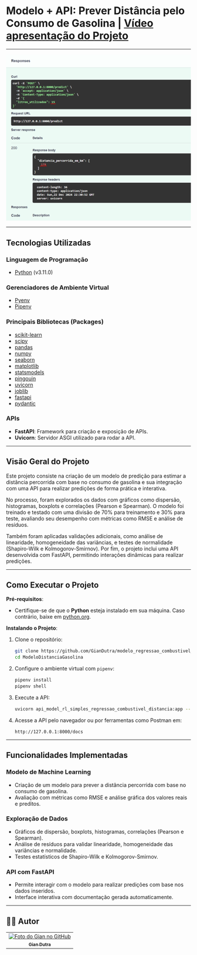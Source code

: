 # Modelo + API: Prever Distância pelo Consumo de Gasolina | [Vídeo apresentação do Projeto](https://www.youtube.com/watch?v=kCL8qGaCFFg)

---

<img src="./.github/regressao_linear.png" alt="modelo_regressao_combustivel_distancia" title="Modelo de Regressão Combustível Distância">

---

## Tecnologias Utilizadas

### Linguagem de Programação

- [Python](https://www.python.org/) (v3.11.0)

### Gerenciadores de Ambiente Virtual

- [Pyenv](https://github.com/pyenv/pyenv)
- [Pipenv](https://pipenv.pypa.io/en/latest/)

### Principais Bibliotecas (Packages)

- [scikit-learn](https://scikit-learn.org/stable/)
- [scipy](https://scipy.org/)
- [pandas](https://pandas.pydata.org/)
- [numpy](https://numpy.org/)
- [seaborn](https://seaborn.pydata.org/)
- [matplotlib](https://matplotlib.org/)
- [statsmodels](https://www.statsmodels.org/stable/index.html)
- [pingouin](https://pingouin-stats.org/)
- [uvicorn](https://www.uvicorn.org/)
- [joblib](https://joblib.readthedocs.io/en/latest/)
- [fastapi](https://fastapi.tiangolo.com/)
- [pydantic](https://docs.pydantic.dev/)

### APIs

- **FastAPI**: Framework para criação e exposição de APIs.
- **Uvicorn**: Servidor ASGI utilizado para rodar a API.

---

## Visão Geral do Projeto

Este projeto consiste na criação de um modelo de predição para estimar a distância percorrida com base no consumo de gasolina e sua integração com uma API para realizar predições de forma prática e interativa.

No processo, foram explorados os dados com gráficos como dispersão, histogramas, boxplots e correlações (Pearson e Spearman). O modelo foi treinado e testado com uma divisão de 70% para treinamento e 30% para teste, avaliando seu desempenho com métricas como RMSE e análise de resíduos.

Também foram aplicadas validações adicionais, como análise de linearidade, homogeneidade das variâncias, e testes de normalidade (Shapiro-Wilk e Kolmogorov-Smirnov). Por fim, o projeto inclui uma API desenvolvida com FastAPI, permitindo interações dinâmicas para realizar predições.

---

## Como Executar o Projeto

**Pré-requisitos**:
- Certifique-se de que o **Python** esteja instalado em sua máquina. Caso contrário, baixe em [python.org](https://www.python.org/downloads/).

**Instalando o Projeto**:

1. Clone o repositório:
    ```bash
    git clone https://github.com/GianDutra/modelo_regressao_combustivel_distancia.git
    cd ModeloDistanciaGasolina
    ```

2. Configure o ambiente virtual com `pipenv`:
    ```bash
    pipenv install
    pipenv shell
    ```

3. Execute a API:
    ```bash
    uvicorn api_model_rl_simples_regressao_combustivel_distancia:app --reload
    ```

4. Acesse a API pelo navegador ou por ferramentas como Postman em:
    ```
    http://127.0.0.1:8000/docs
    ```

---

## Funcionalidades Implementadas

### Modelo de Machine Learning
- Criação de um modelo para prever a distância percorrida com base no consumo de gasolina.
- Avaliação com métricas como RMSE e análise gráfica dos valores reais e preditos.

### Exploração de Dados
- Gráficos de dispersão, boxplots, histogramas, correlações (Pearson e Spearman).
- Análise de resíduos para validar linearidade, homogeneidade das variâncias e normalidade.
- Testes estatísticos de Shapiro-Wilk e Kolmogorov-Smirnov.

### API com FastAPI
- Permite interagir com o modelo para realizar predições com base nos dados inseridos.
- Interface interativa com documentação gerada automaticamente.

---

## 👨‍💼 Autor

<table>
  <tr>
    <td align="center">
      <a href="#">
        <img src="https://github.com/GianDutra.png" width="100px;" alt="Foto do Gian no GitHub"/><br>
        <sub>
          <b>Gian Dutra</b>
        </sub>
      </a>
    </td>
  </tr>
</table>
